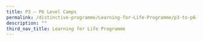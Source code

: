 ```yaml
---
title: P3 – P6 Level Camps
permalink: /distinctive-programme/Learning-for-Life-Programme/p3-to-p6-level-camps/
description: ""
third_nav_title: Learning for Life Programme
---
```


